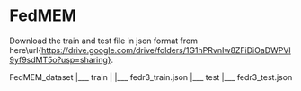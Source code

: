 # FedMEM


Download the train and test file in json format from here\url{https://drive.google.com/drive/folders/1G1hPRvnIw8ZFiDiOaDWPVI9yf9sdMT5o?usp=sharing}.

FedMEM_dataset
|___ train
|       |___ fedr3_train.json
|___ test
        |___ fedr3_test.json
